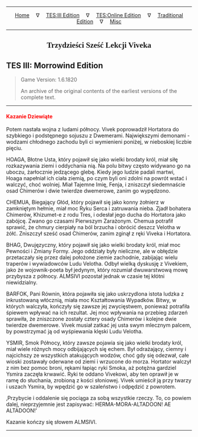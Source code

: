 
---

<!-- Jekyll Page Links -->

<center>
<a href="../../../../index.html">Home</a>
&emsp;&nabla;&emsp;
<a href="../../../index-tes3.html">TES:III Edition</a>
&emsp;&nabla;&emsp;
<a href="../../../index-teso.html">TES:Online Edition</a>
&emsp;&nabla;&emsp;
<a href="../../../index-traditional.html">Traditional Edition</a>
&emsp;&nabla;&emsp;
<a href="../../../index-misc.html">Misc</a>
</center>

<!-- Markdown Body Below: -->

---

<center>
<h2><span style="font-family:Georgia">Trzydzieści Sześć Lekcji Viveka</span></h2>
</center>

## TES III: Morrowind Edition

> Game Version: 1.6.1820
>
> An archive of the original contents of the earliest versions of the complete text.

---

#### <span style="color:red">Kazanie Dziewiąte</span>

Potem nastała wojna z ludami północy. Vivek poprowadził Hortatora do szybkiego i podstępnego sojuszu z Dwemerami. Największymi demonami - wodzami chłodnego zachodu byli ci wymienieni poniżej, w nieboskiej liczbie pięciu.

HOAGA, Błotne Usta, który pojawił się jako wielki brodaty król, miał siłę rozkazywania ziemi i oddychania nią. Na polu bitwy często widywano go na uboczu, żarłocznie jedzącego glebę. Kiedy jego ludzie padali martwi, Hoaga napełniał ich ciała ziemią, po czym byli oni zdolni na powrót wstać i walczyć, choć wolniej. Miał Tajemne Imię, Fenja, i zniszczył siedemnaście osad Chimerów i dwie twierdze dwemerowe, zanim go wypędzono.

CHEMUA, Biegający Głód, który pojawił się jako konny żołnierz w zamkniętym hełmie, miał moc Ryku Serca i zatruwania nieba. Zjadł bohatera Chimerów, Khizumet-e z rodu Tres, i odesłał jego ducha do Hortatora jako zabójcę. Zwano go czasami Pierwszym Zarażonym. Chemua potrafił sprawić, że chmury cierpiały na ból brzucha i obrócić deszcz Velotha w żółć. Zniszczył sześć osad Chimerów, zanim zginął z ręki Viveka i Hortatora.

BHAG, Dwujęzyczny, który pojawił się jako wielki brodaty król, miał moc Pewności i Zmiany Formy. Jego oddziały były nieliczne, ale w obłędzie przetaczały się przez dalej położone ziemie zachodnie, zabijając wielu traperów i wywiadowców Ludu Velotha. Odbył wielką dyskusję z Vivekiem, jako że wojownik-poeta był jedynym, który rozumiał dwuwarstwową mowę przybysza z północy. ALMSIVI pozostał jednak w czasie tej kłótni niewidzialny.

BARFOK, Pani Równin, która pojawiła się jako uskrzydlona istota ludzka z inkrustowaną włócznią, miała moc Kształtowania Wypadków. Bitwy, w których walczyła, kończyły się zawsze jej zwycięstwem, ponieważ potrafiła śpiewem wpływać na ich rezultat. Jej moc wpływania na przebieg zdarzeń sprawiła, że zniszczone zostały cztery osady Chimerów i kolejne dwie twierdze dwemerowe. Vivek musiał zatkać jej usta swym mlecznym palcem, by powstrzymać ją od wyśpiewania klęski Ludu Velotha.

YSMIR, Smok Północy, który zawsze pojawia się jako wielki brodaty król, miał wiele różnych mocy odbijających się echem. Był odrażający, ciemny i najcichszy ze wszystkich atakujących wodzów, choć gdy się odezwał, całe wioski zostawały oderwane od ziemi i wrzucone do morza. Hortator walczył z nim bez pomoc broni, rękami łapiąc ryki Smoka, aż potężna gardziel Ysmira zaczęła krwawić. Ryki te oddano Vivekowi, aby ten oprawił je w ramę do słuchania, zrobioną z kości słoniowej. Vivek umieścił ją przy twarzy i uszach Ysmira, by wpędzić go w szaleństwo i odpędzić z powrotem.

‚Przybycie i oddalenie się pociąga za sobą wszystkie rzeczy. To, co powiem dalej, nieprzyjemnie jest zapisywać: HERMA-MORA-ALTADOON! AE ALTADOON!’

Kazanie kończy się słowem ALMSIVI.

---
